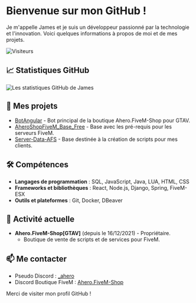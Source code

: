 # Bienvenue sur mon GitHub !

Je m'appelle James et je suis un développeur passionné par la technologie et l'innovation. Voici quelques informations à propos de moi et de mes projets.

![Visiteurs](https://visitor-counter-badge.vercel.app/api/James-TREMA/visitor-counter-badge)

## 📈 Statistiques GitHub
![Les statistiques GitHub de James](https://github-readme-stats.vercel.app/api?username=James-TREMA&show_icons=true&theme=white)

## 🌱 Mes projets
- [BotAngular](https://github.com/James-TREMA/BotAngular) - Bot principal de la boutique Ahero.FiveM-Shop pour GTAV.
- [AheroShopFiveM_Base_Free](https://github.com/James-TREMA/AheroShopFiveM_Base_Free) - Base avec les pré-requis pour les serveurs FiveM.
- [Server-Data-AFS](https://github.com/James-TREMA/server-data) - Base destinée à la création de scripts pour mes clients.

## 🛠 Compétences
- **Langages de programmation** : SQL, JavaScript, Java, LUA, HTML, CSS
- **Frameworks et bibliothèques** : React, Node.js, Django, Spring, FiveM-ESX
- **Outils et plateformes** : Git, Docker, DBeaver

## 💼 Activité actuelle
- **Ahero.FiveM-Shop[GTAV]** (depuis le 16/12/2021) - Propriétaire.
  - Boutique de vente de scripts et de services pour FiveM.

## 📫 Me contacter
- Pseudo Discord : [_ahero](_ahero)
- Discord Boutique FiveM : [Ahero.FiveM-Shop](https://discord.gg/nvKs7x69wr)

Merci de visiter mon profil GitHub !
